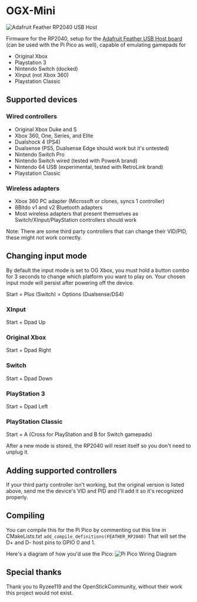 # OGX-Mini
![Adafruit Feather RP2040 USB Host](images/ada_feather_rp2040_usb.jpg "Adafruit Feather RP2040 USB Host")

Firmware for the RP2040, setup for the [Adafruit Feather USB Host board](https://www.adafruit.com/product/5723) (can be used with the Pi Pico as well), capable of emulating gamepads for
- Original Xbox
- Playstation 3
- Nintendo Switch (docked)
- XInput (not Xbox 360)
- Playstation Classic

## Supported devices
### Wired controllers
- Original Xbox Duke and S
- Xbox 360, One, Series, and Elite
- Dualshock 4 (PS4)
- Dualsense (PS5, Dualsense Edge should work but it's untested)
- Nintendo Switch Pro
- Nintendo Switch wired (tested with PowerA brand)
- Nintendo 64 USB (experimental, tested with RetroLink brand)
- Playstation Classic

### Wireless adapters
- Xbox 360 PC adapter (Microsoft or clones, syncs 1 controller)
- 8Bitdo v1 and v2 Bluetooth adapters
- Most wireless adapters that present themselves as Switch/XInput/PlayStation controllers should work

Note: There are some third party controllers that can change their VID/PID, these might not work correctly.

## Changing input mode
By default the input mode is set to OG Xbox, you must hold a button combo for 3 seconds to change which platform you want to play on. Your chosen input mode will persist after powering off the device. 

Start = Plus (Switch) = Options (Dualsense/DS4)

### XInput
Start + Dpad Up 
### Original Xbox
Start + Dpad Right
### Switch
Start + Dpad Down
### PlayStation 3
Start + Dpad Left
### PlayStation Classic
Start + A (Cross for PlayStation and B for Switch gamepads)

After a new mode is stored, the RP2040 will reset itself so you don't need to unplug it. 

## Adding supported controllers
If your third party controller isn't working, but the original version is listed above, send me the device's VID and PID and I'll add it so it's recognized properly.

## Compiling
You can compile this for the Pi Pico by commenting out this line in CMakeLists.txt
`add_compile_definitions(FEATHER_RP2040)`
That will set the D+ and D- host pins to GPIO 0 and 1. 

Here's a diagram of how you'd use the Pico:
![Pi Pico Wiring Diagram](images/pi_pico_diagram.png "Pi Pico Wiring Diagram]")

## Special thanks
Thank you to Ryzee119 and the OpenStickCommunity, without their work this project would not exist.